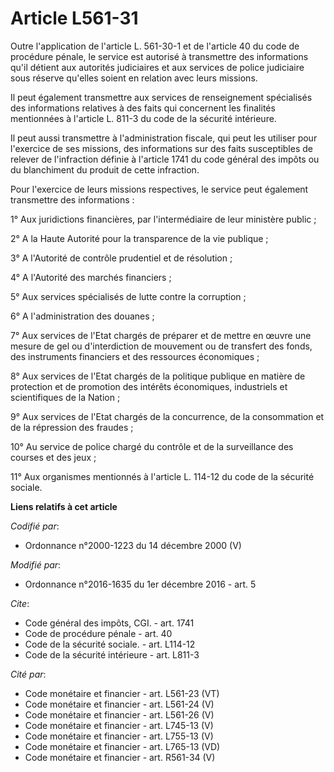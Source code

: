 # Article L561-31

Outre l'application de l'article L. 561-30-1 et de l'article 40 du code de procédure pénale, le service est autorisé à
transmettre des informations qu'il détient aux autorités judiciaires et aux services de police judiciaire sous réserve
qu'elles soient en relation avec leurs missions.

Il peut également transmettre aux services de renseignement spécialisés des informations relatives à des faits qui concernent
les finalités mentionnées à l'article L. 811-3 du code de la sécurité intérieure.

Il peut aussi transmettre à l'administration fiscale, qui peut les utiliser pour l'exercice de ses missions, des informations
sur des faits susceptibles de relever de l'infraction définie à l'article 1741 du code général des impôts ou du blanchiment
du produit de cette infraction.

Pour l'exercice de leurs missions respectives, le service peut également transmettre des informations :

1° Aux juridictions financières, par l'intermédiaire de leur ministère public ;

2° A la Haute Autorité pour la transparence de la vie publique ;

3° A l'Autorité de contrôle prudentiel et de résolution ;

4° A l'Autorité des marchés financiers ;

5° Aux services spécialisés de lutte contre la corruption ;

6° A l'administration des douanes ;

7° Aux services de l'Etat chargés de préparer et de mettre en œuvre une mesure de gel ou d'interdiction de mouvement ou de
transfert des fonds, des instruments financiers et des ressources économiques ;

8° Aux services de l'Etat chargés de la politique publique en matière de protection et de promotion des intérêts économiques,
industriels et scientifiques de la Nation ;

9° Aux services de l'Etat chargés de la concurrence, de la consommation et de la répression des fraudes ;

10° Au service de police chargé du contrôle et de la surveillance des courses et des jeux ;

11° Aux organismes mentionnés à l'article L. 114-12 du code de la sécurité sociale.

**Liens relatifs à cet article**

_Codifié par_:

  - Ordonnance n°2000-1223 du 14 décembre 2000 (V)

_Modifié par_:

  - Ordonnance n°2016-1635 du 1er décembre 2016 - art. 5

_Cite_:

  - Code général des impôts, CGI. - art. 1741
  - Code de procédure pénale - art. 40
  - Code de la sécurité sociale. - art. L114-12
  - Code de la sécurité intérieure - art. L811-3

_Cité par_:

  - Code monétaire et financier - art. L561-23 (VT)
  - Code monétaire et financier - art. L561-24 (V)
  - Code monétaire et financier - art. L561-26 (V)
  - Code monétaire et financier - art. L745-13 (V)
  - Code monétaire et financier - art. L755-13 (V)
  - Code monétaire et financier - art. L765-13 (VD)
  - Code monétaire et financier - art. R561-34 (V)
